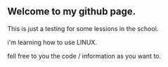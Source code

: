 ## Welcome to my github page.

This is just a testing for some lessions in the school.

i'm learning how to use LINUX.

fell free to you the code / information as you want to.
